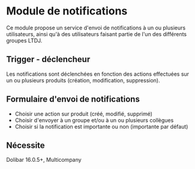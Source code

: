 # Module de notifications

Ce module propose un service d'envoi de notifications à un ou plusieurs utilisateurs, ainsi qu'à des 
utilisateurs faisant partie de l'un des différents groupes LTDJ.

## Trigger - déclencheur
Les notifications sont déclenchées en fonction des actions effectuées sur un ou 
plusieurs produits (création, modification, suppression).

## Formulaire d'envoi de notifications
- Choisir une action sur produit (créé, modifié, supprimé)
- Choisir d'envoyer à un groupe et/ou à un ou plusieurs collègues
- Choisir si la notification est importante ou non (importante par défaut)

## Nécessite 
Dolibar 16.0.5+, Multicompany

